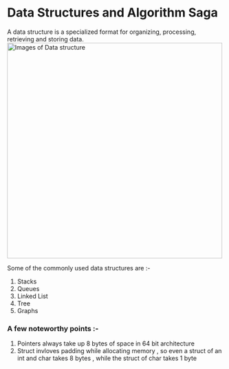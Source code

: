# Data Structures and Algorithm Saga 
A data structure is a specialized format for organizing, processing, retrieving and storing data. 
<img src = "https://www.lavivienpost.com/wp-content/uploads/2021/02/data-structures-and-java-apis2.jpg" alt = "Images of Data structure" width = "500" height = "500">

Some of the commonly used data structures are :-
1) Stacks 
2) Queues 
3) Linked List
4) Tree
5) Graphs

### A few noteworthy points :- 
1) Pointers always take up 8 bytes of space in 64 bit architecture 
2) Struct invloves padding while allocating memory , so even a struct of an int and char takes 8 bytes , while the struct of char takes 1 byte 

